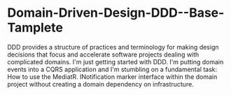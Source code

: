 # Domain-Driven-Design-DDD--Base-Tamplete
DDD provides a structure of practices and terminology for making design decisions that focus and accelerate software projects dealing with complicated domains.
I'm just getting started with DDD. 
I'm putting domain events into a CQRS application and I'm stumbling on a fundamental task: How to use the MediatR.
INotification marker interface within the domain project without creating a domain dependency on infrastructure.
